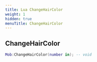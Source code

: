 ```yaml
---
title: Lua ChangeHairColor
weight: 1
hidden: true
menuTitle: ChangeHairColor
---
```

## ChangeHairColor
```lua
Mob:ChangeHairColor(number in); -- void
```